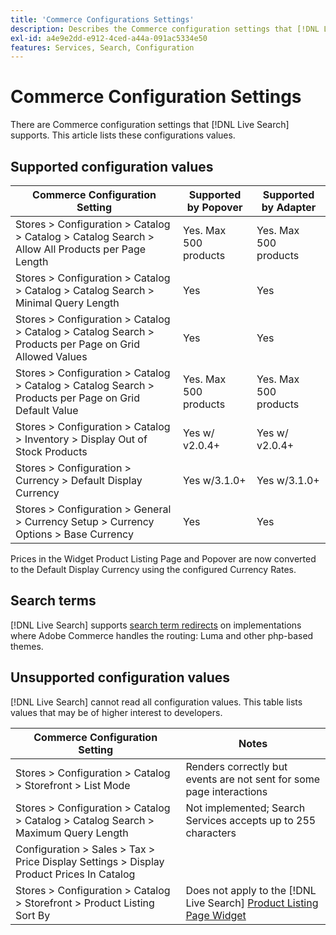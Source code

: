 ```yaml
---
title: 'Commerce Configurations Settings'
description: Describes the Commerce configuration settings that [!DNL Live Search] can read.
exl-id: a4e9e2dd-e912-4ced-a44a-091ac5334e50
features: Services, Search, Configuration
---
```

# Commerce Configuration Settings

There are Commerce configuration settings that [!DNL Live Search] supports. This article lists these configurations values.

## Supported configuration values

|Commerce Configuration Setting|Supported by Popover|Supported by Adapter|
|---|---|---|
|Stores > Configuration > Catalog > Catalog > Catalog Search > Allow All Products per Page Length|Yes. Max 500 products|Yes. Max 500 products|
|Stores > Configuration > Catalog > Catalog > Catalog Search > Minimal Query Length|Yes|Yes|
|Stores > Configuration > Catalog > Catalog > Catalog Search > Products per Page on Grid Allowed Values|Yes|Yes|
|Stores > Configuration > Catalog > Catalog > Catalog Search > Products per Page on Grid Default Value|Yes. Max 500 products|Yes. Max 500 products|
|Stores > Configuration > Catalog > Inventory > Display Out of Stock Products|Yes w/ v2.0.4+|Yes w/ v2.0.4+|
|Stores > Configuration > Currency > Default Display Currency|Yes w/3.1.0+|Yes w/3.1.0+|
|Stores > Configuration > General > Currency Setup > Currency Options > Base Currency|Yes|Yes|

Prices in the Widget Product Listing Page and Popover are now converted to the Default Display Currency using the configured Currency Rates.

## Search terms

[!DNL Live Search] supports [search term redirects](https://experienceleague.adobe.com/docs/commerce-admin/catalog/catalog/search/search-terms.html) on implementations where Adobe Commerce handles the routing: Luma and other php-based themes.

## Unsupported configuration values

[!DNL Live Search] cannot read all configuration values. This table lists values that may be of higher interest to developers.

|Commerce Configuration Setting|Notes|
|---|---|
|Stores > Configuration > Catalog > Storefront > List Mode|Renders correctly but events are not sent for some page interactions|
|Stores > Configuration > Catalog > Catalog > Catalog Search > Maximum Query Length|Not implemented; Search Services accepts up to 255 characters|
|Configuration > Sales > Tax > Price Display Settings > Display Product Prices In Catalog||
|Stores > Configuration > Catalog > Storefront > Product Listing Sort By|Does not apply to the [!DNL Live Search] [Product Listing Page Widget](plp-styling.md)|
